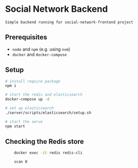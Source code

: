 # Social Network Backend
    Simple backend running for social-network-frontend project


## Prerequisites

- `node` and `npm` (e.g. using `nvm`)
- `docker` and `docker-compose`

## Setup

```sh
# install require package
npm i

# start the redis and elasticsearch
docker-compose up -d

# set up elasticsearch
./server/scripts/elasticsearch/setup.sh 

# start the serve
npm start


```

## Checking the Redis store
```sh
    docker exec -it redis redis-cli

    scan 0

 ```